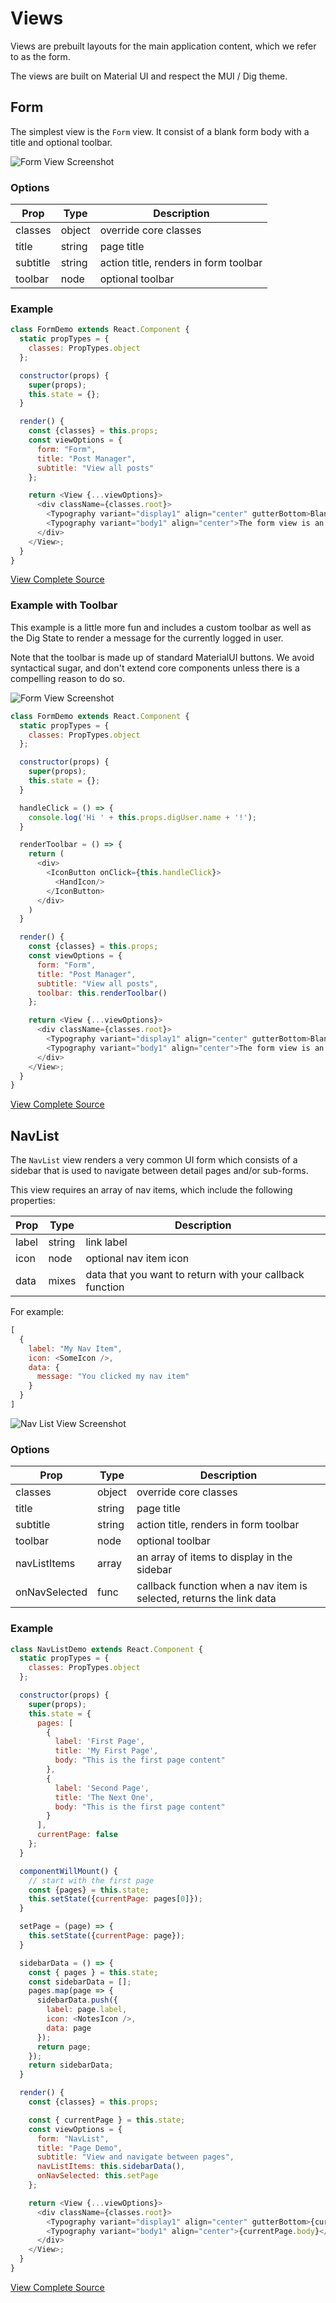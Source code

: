 Views
=====

Views are prebuilt layouts for the main application content, which we refer to as the form.

The views are built on Material UI and respect the MUI / Dig theme.

Form
----

The simplest view is the `Form` view. It consist of a blank form body with a title and optional toolbar.

![Form View Screenshot](assets/view-form.png)

### Options

Prop | Type | Description
-----|------|------------
classes | object | override core classes
title | string | page title
subtitle | string | action title, renders in form toolbar
toolbar | node | optional toolbar

### Example

```javascript
class FormDemo extends React.Component {
  static propTypes = {
    classes: PropTypes.object
  };

  constructor(props) {
    super(props);
    this.state = {};
  }

  render() {
    const {classes} = this.props;
    const viewOptions = {
      form: "Form",
      title: "Post Manager",
      subtitle: "View all posts"
    };

    return <View {...viewOptions}>
      <div className={classes.root}>
        <Typography variant="display1" align="center" gutterBottom>Blank Slate</Typography>
        <Typography variant="body1" align="center">The form view is an empty form with a Title and optional toolbar.</Typography>
      </div>
    </View>;
  }
}
```

[View Complete Source](../src/demo/components/pages/FormDemo/FormDemo.jsx)

### Example with Toolbar

This example is a little more fun and includes a custom toolbar as well as the Dig State to render a message for 
the currently logged in user.

Note that the toolbar is made up of standard MaterialUI buttons. We avoid syntactical sugar, and don't extend core 
components unless there is a compelling reason to do so.

![Form View Screenshot](assets/view-form-with-toolbar.png)

```javascript
class FormDemo extends React.Component {
  static propTypes = {
    classes: PropTypes.object
  };

  constructor(props) {
    super(props);
    this.state = {};
  }

  handleClick = () => {
    console.log('Hi ' + this.props.digUser.name + '!');
  }

  renderToolbar = () => {
    return (
      <div>
        <IconButton onClick={this.handleClick}>
          <HandIcon/>
        </IconButton>
      </div>
    )
  }

  render() {
    const {classes} = this.props;
    const viewOptions = {
      form: "Form",
      title: "Post Manager",
      subtitle: "View all posts",
      toolbar: this.renderToolbar()
    };

    return <View {...viewOptions}>
      <div className={classes.root}>
        <Typography variant="display1" align="center" gutterBottom>Blank Slate</Typography>
        <Typography variant="body1" align="center">The form view is an empty form with a Title and optional toolbar.</Typography>
      </div>
    </View>;
  }
}
```

[View Complete Source](../src/demo/components/pages/FormDemo/FormDemo.jsx)

NavList
----

The `NavList` view renders a very common UI form which consists of a sidebar that is used to navigate between detail
pages and/or sub-forms.

This view requires an array of nav items, which include the following properties:

Prop | Type | Description
-----|------|------------
label | string | link label
icon | node | optional nav item icon
data | mixes | data that you want to return with your callback function

For example:

```javascript
[
  {
    label: "My Nav Item",
    icon: <SomeIcon />,
    data: {
      message: "You clicked my nav item"
    }
  } 
]
```

![Nav List View Screenshot](assets/view-nav-list.png)

### Options

Prop | Type | Description
-----|------|------------
classes | object | override core classes
title | string | page title
subtitle | string | action title, renders in form toolbar
toolbar | node | optional toolbar
navListItems | array | an array of items to display in the sidebar
onNavSelected | func | callback function when a nav item is selected, returns the link data


### Example

```javascript
class NavListDemo extends React.Component {
  static propTypes = {
    classes: PropTypes.object
  };

  constructor(props) {
    super(props);
    this.state = {
      pages: [
        {
          label: 'First Page',
          title: 'My First Page',
          body: "This is the first page content"
        },
        {
          label: 'Second Page',
          title: 'The Next One',
          body: "This is the first page content"
        }
      ],
      currentPage: false
    };
  }

  componentWillMount() {
    // start with the first page
    const {pages} = this.state;
    this.setState({currentPage: pages[0]});
  }

  setPage = (page) => {
    this.setState({currentPage: page});
  }

  sidebarData = () => {
    const { pages } = this.state;
    const sidebarData = [];
    pages.map(page => {
      sidebarData.push({
        label: page.label,
        icon: <NotesIcon />,
        data: page
      });
      return page;
    });
    return sidebarData;
  }

  render() {
    const {classes} = this.props;

    const { currentPage } = this.state;
    const viewOptions = {
      form: "NavList",
      title: "Page Demo",
      subtitle: "View and navigate between pages",
      navListItems: this.sidebarData(),
      onNavSelected: this.setPage
    };

    return <View {...viewOptions}>
      <div className={classes.root}>
        <Typography variant="display1" align="center" gutterBottom>{currentPage.title}</Typography>
        <Typography variant="body1" align="center">{currentPage.body}</Typography>
      </div>
    </View>;
  }
}
```

[View Complete Source](../src/demo/components/pages/SidebarListDemo/SidebarListDemo.jsx)
